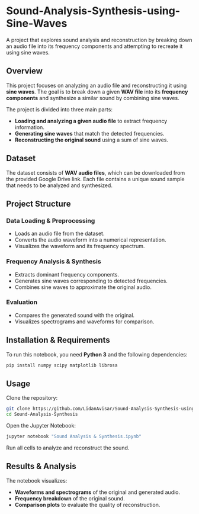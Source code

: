 # Sound-Analysis-Synthesis-using-Sine-Waves
A project that explores sound analysis and reconstruction by breaking down an audio file into its frequency components and attempting to recreate it using sine waves.


## Overview
This project focuses on analyzing an audio file and reconstructing it using **sine waves**. The goal is to break down a given **WAV file** into its **frequency components** and synthesize a similar sound by combining sine waves.

The project is divided into three main parts:
- **Loading and analyzing a given audio file** to extract frequency information.
- **Generating sine waves** that match the detected frequencies.
- **Reconstructing the original sound** using a sum of sine waves.

## Dataset
The dataset consists of **WAV audio files**, which can be downloaded from the provided Google Drive link. Each file contains a unique sound sample that needs to be analyzed and synthesized.

## Project Structure
### Data Loading & Preprocessing
- Loads an audio file from the dataset.
- Converts the audio waveform into a numerical representation.
- Visualizes the waveform and its frequency spectrum.

### Frequency Analysis & Synthesis
- Extracts dominant frequency components.
- Generates sine waves corresponding to detected frequencies.
- Combines sine waves to approximate the original audio.

### Evaluation
- Compares the generated sound with the original.
- Visualizes spectrograms and waveforms for comparison.

## Installation & Requirements
To run this notebook, you need **Python 3** and the following dependencies:

```sh
pip install numpy scipy matplotlib librosa
```

## Usage
Clone the repository:

```sh
git clone https://github.com/LidanAvisar/Sound-Analysis-Synthesis-using-Sine-Waves
cd Sound-Analysis-Synthesis
```

Open the Jupyter Notebook:

```sh
jupyter notebook "Sound Analysis & Synthesis.ipynb"
```

Run all cells to analyze and reconstruct the sound.

## Results & Analysis
The notebook visualizes:
- **Waveforms and spectrograms** of the original and generated audio.
- **Frequency breakdown** of the original sound.
- **Comparison plots** to evaluate the quality of reconstruction.
